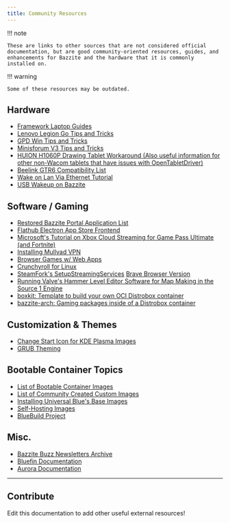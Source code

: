 ```yaml
---
title: Community Resources
---
```

!!! note

    These are links to other sources that are not considered official documentation, but are good community-oriented resources, guides, and enhancements for Bazzite and the hardware that it is commonly installed on.

!!! warning

    Some of these resources may be outdated.

## Hardware

- [Framework Laptop Guides](https://guides.frame.work/)
- [Lenovo Legion Go Tips and Tricks](https://github.com/aarron-lee/legion-go-tricks)
- [GPD Win Tips and Tricks](https://github.com/aarron-lee/gpd-win-tricks)
- [Minisforum V3 Tips and Tricks](https://github.com/aarron-lee/awesome-minisforum-v3)
- [HUION H1060P Drawing Tablet Workaround (Also useful information for other non-Wacom tablets that have issues with OpenTabletDriver)](https://www.answeroverflow.com/m/1275988149402861709)
- [Beelink GTR6 Compatibility List](https://docs.google.com/spreadsheets/d/1stEL43uuNny6HV4HhV347T0iEprstmahngEJEOqz_b4/)
- [Wake on Lan Via Ethernet Tutorial](https://universal-blue.discourse.group/t/is-wake-on-lan-supported/1165/6)
- [USB Wakeup on Bazzite](https://arnaught.neocities.org/blog/2024/12/28/bazzite-usb-wakeup)

## Software / Gaming

- [Restored Bazzite Portal Application List](https://universal-blue.discourse.group/t/old-bazzite-portal-flatpak-list-restored-as-a-forum-post/5440)
- [Flathub Electron App Store Frontend](https://github.com/aarron-lee/flathub-electron)
- [Microsoft's Tutorial on Xbox Cloud Streaming for Game Pass Ultimate (and Fortnite)](https://support.microsoft.com/en-us/topic/xbox-cloud-gaming-in-microsoft-edge-with-steam-deck-43dd011b-0ce8-4810-8302-965be6d53296)
- [Installing Mullvad VPN](https://docs.getaurora.dev/guides/layerapp/)
- [Browser Games w/ Web Apps](https://universal-blue.discourse.group/t/how-to-run-old-browser-games-with-web-apps/486)
- [Crunchyroll for Linux](https://github.com/aarron-lee/crunchyroll-linux)
- [SteamFork's SetupStreamingServices](https://github.com/SteamFork/SetupStreamingServices) [Brave Browser Version](https://github.com/NexGen-3D-Printing/SetupStreamingServices-Brave)
- [Running Valve's Hammer Level Editor Software for Map Making in the Source 1 Engine](https://andrealmeid.com/post/2020-05-28-csgo-hammer-linux/)
- [boxkit: Template to build your own OCI Distrobox container](https://github.com/ublue-os/boxkit) 
- [bazzite-arch: Gaming packages inside of a Distrobox container](https://github.com/ublue-os/bazzite-arch)


## Customization & Themes

- [Change Start Icon for KDE Plasma Images](https://docs.getaurora.dev/guides/start-icon/)
- [GRUB Theming](https://universal-blue.discourse.group/t/grub-theming-guide-for-silverblue-ublue/370)

## Bootable Container Topics

- [List of Bootable Container Images](https://workshop.blue-build.org/images)
- [List of Community Created Custom Images](https://universal-blue.discourse.group/t/list-of-community-created-custom-images/340)
- [Installing Universal Blue's Base Images](https://universal-blue.discourse.group/t/how-to-install-universal-blues-base-images/868)
- [Self-Hosting Images](https://universal-blue.discourse.group/t/self-hosters-the-forge-needs-your-eyes-and-hands/1566)
- [BlueBuild Project](https://blue-build.org/)

## Misc.

- [Bazzite Buzz Newsletters Archive](https://universal-blue.discourse.group/t/bazzite-newsletters/2252)
- [Bluefin Documentation](https://docs.projectbluefin.io/)
- [Aurora Documentation](https://docs.getaurora.dev/)

<hr>

## Contribute

Edit this documentation to add other useful external resources!

